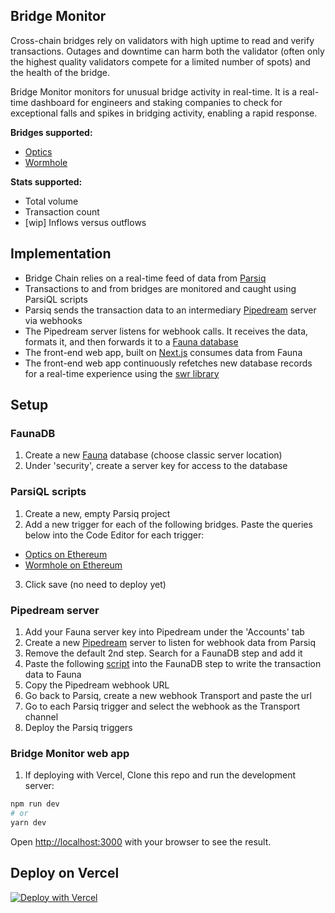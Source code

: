 ## Bridge Monitor

Cross-chain bridges rely on validators with high uptime to read and verify transactions. Outages and downtime can harm both the validator (often only the highest quality validators compete for a limited number of spots) and the health of the bridge.

Bridge Monitor monitors for unusual bridge activity in real-time. It is a real-time dashboard for engineers and staking companies to check for exceptional falls and spikes in bridging activity, enabling a rapid response.

**Bridges supported:**
- [Optics](https://docs.celo.org/celo-codebase/protocol/optics)
- [Wormhole](https://wormholebridge.com/)

**Stats supported:**
- Total volume
- Transaction count
- [wip] Inflows versus outflows


## Implementation
- Bridge Chain relies on a real-time feed of data from [Parsiq](https://www.parsiq.net/en/)
- Transactions to and from bridges are monitored and caught using ParsiQL scripts
- Parsiq sends the transaction data to an intermediary [Pipedream](https://pipedream.com/) server via webhooks
- The Pipedream server listens for webhook calls. It receives the data, formats it, and then forwards it to a [Fauna database](https://fauna.com/)
- The front-end web app, built on [Next.js](https://nextjs.org/) consumes data from Fauna
- The front-end web app continuously refetches new database records for a real-time experience using the [swr library](https://swr.vercel.app/)

## Setup

### FaunaDB
1. Create a new [Fauna](https://fauna.com/) database (choose classic server location)
2. Under 'security', create a server key for access to the database

### ParsiQL scripts
1. Create a new, empty Parsiq project
2. Add a new trigger for each of the following bridges. Paste the queries below into the Code Editor for each trigger:
- [Optics on Ethereum](https://gist.github.com/karlxlee/d02fcca5a1dceba2d3ed601506b50ea6)
- [Wormhole on Ethereum](https://gist.github.com/karlxlee/c2a0a2a7b75e3fb1fd81659f5972ad23)
3. Click save (no need to deploy yet)

### Pipedream server
1. Add your Fauna server key into Pipedream under the 'Accounts' tab
2. Create a new [Pipedream](https://pipedream.com/) server to listen for webhook data from Parsiq
3. Remove the default 2nd step. Search for a FaunaDB step and add it
4. Paste the following [script](https://gist.github.com/karlxlee/ba6ef62f9fb858c0359d7c6fe9a17507) into the FaunaDB step to write the transaction data to Fauna
5. Copy the Pipedream webhook URL
6. Go back to Parsiq, create a new webhook Transport and paste the url
7. Go to each Parsiq trigger and select the webhook as the Transport channel
8. Deploy the Parsiq triggers

### Bridge Monitor web app
1. If deploying with Vercel, 
Clone this repo and run the development server:

```bash
npm run dev
# or
yarn dev
```

Open [http://localhost:3000](http://localhost:3000) with your browser to see the result.

## Deploy on Vercel

[![Deploy with Vercel](https://vercel.com/button)](https://vercel.com/new/clone?repository-url=https%3A%2F%2Fgithub.com%2Fkarlxlee%2Fbridge-monitor)
